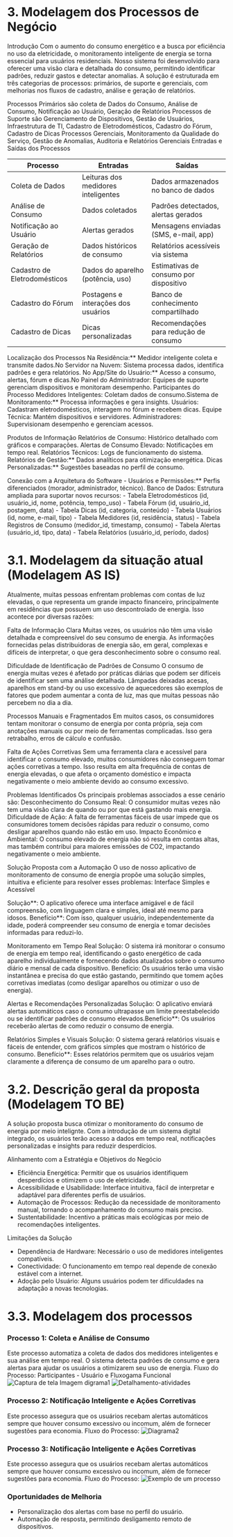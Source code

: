 # 3. Modelagem dos Processos de Negócio

Introdução
Com o aumento do consumo energético e a busca por eficiência no uso da eletricidade, o monitoramento inteligente de energia se torna essencial para usuários residenciais. Nosso sistema foi desenvolvido para oferecer uma visão clara e detalhada do consumo, permitindo identificar padrões, reduzir gastos e detectar anomalias. A solução é estruturada em três categorias de processos: primários, de suporte e gerenciais, com melhorias nos fluxos de cadastro, análise e geração de relatórios.

Processos Primários são coleta de Dados do Consumo, Análise de Consumo, Notificação ao Usuário, Geração de Relatórios
Processos de Suporte são Gerenciamento de Dispositivos, Gestão de Usuários, Infraestrutura de TI, Cadastro de Eletrodomésticos, Cadastro do Fórum, Cadastro de Dicas
Processos Gerenciais, Monitoramento da Qualidade do Serviço, Gestão de Anomalias, Auditoria e Relatórios Gerenciais
Entradas e Saídas dos Processos

| Processo                  | Entradas                              | Saídas                                   |
|---------------------------|---------------------------------------|------------------------------------------|
| Coleta de Dados           | Leituras dos medidores inteligentes   | Dados armazenados no banco de dados      |
| Análise de Consumo        | Dados coletados                       | Padrões detectados, alertas gerados      |
| Notificação ao Usuário    | Alertas gerados                       | Mensagens enviadas (SMS, e-mail, app)    |
| Geração de Relatórios     | Dados históricos de consumo           | Relatórios acessíveis via sistema        |
| Cadastro de Eletrodomésticos | Dados do aparelho (potência, uso)  | Estimativas de consumo por dispositivo   |
| Cadastro do Fórum         | Postagens e interações dos usuários   | Banco de conhecimento compartilhado      |
| Cadastro de Dicas         | Dicas personalizadas                  | Recomendações para redução de consumo    |

Localização dos Processos Na Residência:** Medidor inteligente coleta e transmite dados.No Servidor na Nuvem: Sistema processa dados, identifica padrões e gera relatórios. No App/Site do Usuário:** Acesso a consumo, alertas, fórum e dicas.No Painel do Administrador: Equipes de suporte gerenciam dispositivos e monitoram desempenho.
Participantes do Processo Medidores Inteligentes: Coletam dados de consumo.Sistema de Monitoramento:** Processa informações e gera insights. Usuários: Cadastram eletrodomésticos, interagem no fórum e recebem dicas. Equipe Técnica: Mantém dispositivos e servidores. Administradores: Supervisionam desempenho e gerenciam acessos.

Produtos de Informação Relatórios de Consumo: Histórico detalhado com gráficos e comparações. Alertas de Consumo Elevado: Notificações em tempo real. Relatórios Técnicos: Logs de funcionamento do sistema. Relatórios de Gestão:** Dados analíticos para otimização energética. Dicas Personalizadas:** Sugestões baseadas no perfil de consumo.

Conexão com a Arquitetura do Software - Usuários e Permissões:** Perfis diferenciados (morador, administrador, técnico).
Banco de Dados: Estrutura ampliada para suportar novos recursos: - Tabela Eletrodomésticos (id, usuário_id, nome, potência, tempo_uso) - Tabela Fórum (id, usuário_id, postagem, data) - Tabela Dicas (id, categoria, conteúdo) - Tabela Usuários (id, nome, e-mail, tipo) - Tabela Medidores (id, residência, status) - Tabela Registros de Consumo (medidor_id, timestamp, consumo) - Tabela Alertas (usuário_id, tipo, data) - Tabela Relatórios (usuário_id, período, dados)

# 3.1. Modelagem da situação atual (Modelagem AS IS)
Atualmente, muitas pessoas enfrentam problemas com contas de luz elevadas, o que representa um grande impacto financeiro, principalmente em residências que possuem um uso descontrolado de energia. Isso acontece por diversas razões:
 
 Falta de Informação Clara
 Muitas vezes, os usuários não têm uma visão detalhada e compreensível do seu consumo de energia. As informações fornecidas pelas distribuidoras de energia são, em geral, complexas e difíceis de interpretar, o que gera desconhecimento sobre o consumo real.
 
 Dificuldade de Identificação de Padrões de Consumo
 O consumo de energia muitas vezes é afetado por práticas diárias que podem ser difíceis de identificar sem uma análise detalhada. Lâmpadas deixadas acesas, aparelhos em stand-by ou uso excessivo de aquecedores são exemplos de fatores que podem aumentar a conta de luz, 
 mas que muitas pessoas não percebem no dia a dia.
 
 Processos Manuais e Fragmentados
 Em muitos casos, os consumidores tentam monitorar o consumo de energia por conta própria, seja com anotações manuais ou por meio de ferramentas complicadas. Isso gera retrabalho, erros de cálculo e confusão.
 
 Falta de Ações Corretivas
 Sem uma ferramenta clara e acessível para identificar o consumo elevado, muitos consumidores não conseguem tomar ações corretivas a tempo. Isso resulta em alta frequência de contas de energia elevadas, o que afeta o orçamento doméstico e impacta negativamente o meio 
 ambiente devido ao consumo excessivo.
 
 Problemas Identificados
 Os principais problemas associados a esse cenário são:
 Desconhecimento do Consumo Real: O consumidor muitas vezes não tem uma visão clara de quando ou por que está gastando mais energia. Dificuldade de Ação: A falta de ferramentas fáceis de usar impede que os consumidores tomem decisões rápidas para reduzir o consumo, como desligar aparelhos quando não estão em uso. Impacto Econômico e Ambiental: O consumo elevado de energia não só resulta em contas altas, mas também contribui para maiores emissões de CO2, impactando negativamente o meio ambiente.
 
Solução Proposta com a Automação
 O uso de nosso aplicativo de monitoramento de consumo de energia propõe uma solução simples, intuitiva e eficiente para resolver esses problemas:
 Interface Simples e Acessível
 
 Solução**: O aplicativo oferece uma interface amigável e de fácil compreensão, com linguagem clara e simples, ideal até mesmo para idosos.
 Benefício**: Com isso, qualquer usuário, independentemente da idade, poderá compreender seu consumo de energia e tomar decisões informadas para reduzi-lo.
 
 Monitoramento em Tempo Real
 Solução: O sistema irá monitorar o consumo de energia em tempo real, identificando o gasto energético de cada aparelho individualmente e fornecendo dados atualizados sobre o consumo diário e mensal de cada dispositivo. Benefício: Os usuários terão uma visão 
 instantânea e precisa do que estão gastando, permitindo que tomem ações corretivas imediatas (como desligar aparelhos ou otimizar o uso de energia).
 
 Alertas e Recomendações Personalizadas
 Solução: O aplicativo enviará alertas automáticos caso o consumo ultrapasse um limite preestabelecido ou se identificar padrões de consumo elevados.Benefício**: Os usuários receberão alertas de como reduzir o consumo de energia.
 
 Relatórios Simples e Visuais
 Solução: O sistema gerará relatórios visuais e fáceis de entender, com gráficos simples que mostram o histórico de consumo.
 Benefício**: Esses relatórios permitem que os usuários vejam claramente a diferença de consumo de um aparelho para o outro.

# 3.2. Descrição geral da proposta (Modelagem TO BE)
A solução proposta busca otimizar o monitoramento do consumo de energia por meio intelignte. Com a introdução de um sistema digital integrado, os usuários terão acesso a dados em tempo real, notificações personalizadas e insights para reduzir desperdícios.

 Alinhamento com a Estratégia e Objetivos do Negócio
- Eficiência Energética: Permitir que os usuários identifiquem desperdícios e otimizem o uso de eletricidade.
- Acessibilidade e Usabilidade: Interface intuitiva, fácil de interpretar e adaptável para diferentes perfis de usuários.
- Automação de Processos: Redução da necessidade de monitoramento manual, tornando o acompanhamento do consumo mais preciso.
- Sustentabilidade: Incentivo a práticas mais ecológicas por meio de recomendações inteligentes.

Limitações da Solução
- Dependência de Hardware: Necessário o uso de medidores inteligentes compatíveis.
- Conectividade: O funcionamento em tempo real depende de conexão estável com a internet.
- Adoção pelo Usuário: Alguns usuários podem ter dificuldades na adaptação a novas tecnologias.


# 3.3. Modelagem dos processos

### Processo 1: Coleta e Análise de Consumo
Este processo automatiza a coleta de dados dos medidores inteligentes e sua análise em tempo real. O sistema detecta padrões de consumo e gera alertas para ajudar os usuários a otimizarem seu uso de energia.
Fluxo do Processo: Participantes - Usuário e Fluxogama Funcional
![Captura de tela Imagem digrama1](https://github.com/user-attachments/assets/4110bd37-5ed9-4c64-92d7-a4a44efd1b90)
![Detalhamento-atividades](https://github.com/user-attachments/assets/d3212cdc-c015-45b4-af1f-4c52fe2a476b)

### Processo 2: Notificação Inteligente e Ações Corretivas
Este processo assegura que os usuários recebam alertas automáticos sempre que houver consumo excessivo ou incomum, além de fornecer sugestões para economia.
Fluxo do Processo:
![Diagrama2](https://github.com/user-attachments/assets/3616d312-f5db-46a1-abb1-d314d788df63)

### Processo 3: Notificação Inteligente e Ações Corretivas
Este processo assegura que os usuários recebam alertas automáticos sempre que houver consumo excessivo ou incomum, além de fornecer sugestões para economia.
Fluxo do Processo:
![Exemplo de um processo]()

### Oportunidades de Melhoria
- Personalização dos alertas com base no perfil do usuário.
- Automação de resposta, permitindo desligamento remoto de dispositivos.
